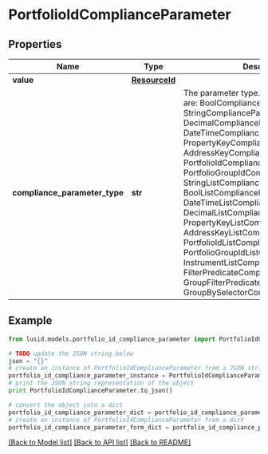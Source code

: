 # PortfolioIdComplianceParameter


## Properties
Name | Type | Description | Notes
------------ | ------------- | ------------- | -------------
**value** | [**ResourceId**](ResourceId.md) |  | 
**compliance_parameter_type** | **str** | The parameter type. The available values are: BoolComplianceParameter, StringComplianceParameter, DecimalComplianceParameter, DateTimeComplianceParameter, PropertyKeyComplianceParameter, AddressKeyComplianceParameter, PortfolioIdComplianceParameter, PortfolioGroupIdComplianceParameter, StringListComplianceParameter, BoolListComplianceParameter, DateTimeListComplianceParameter, DecimalListComplianceParameter, PropertyKeyListComplianceParameter, AddressKeyListComplianceParameter, PortfolioIdListComplianceParameter, PortfolioGroupIdListComplianceParameter, InstrumentListComplianceParameter, FilterPredicateComplianceParameter, GroupFilterPredicateComplianceParameter, GroupBySelectorComplianceParameter | 

## Example

```python
from lusid.models.portfolio_id_compliance_parameter import PortfolioIdComplianceParameter

# TODO update the JSON string below
json = "{}"
# create an instance of PortfolioIdComplianceParameter from a JSON string
portfolio_id_compliance_parameter_instance = PortfolioIdComplianceParameter.from_json(json)
# print the JSON string representation of the object
print PortfolioIdComplianceParameter.to_json()

# convert the object into a dict
portfolio_id_compliance_parameter_dict = portfolio_id_compliance_parameter_instance.to_dict()
# create an instance of PortfolioIdComplianceParameter from a dict
portfolio_id_compliance_parameter_form_dict = portfolio_id_compliance_parameter.from_dict(portfolio_id_compliance_parameter_dict)
```
[[Back to Model list]](../README.md#documentation-for-models) [[Back to API list]](../README.md#documentation-for-api-endpoints) [[Back to README]](../README.md)


